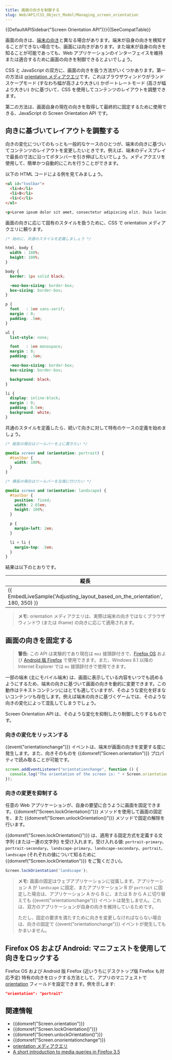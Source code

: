 ```yaml
---
title: 画面の向きを制御する
slug: Web/API/CSS_Object_Model/Managing_screen_orientation
---
```


{{DefaultAPISidebar("Screen Orientation API")}}{{SeeCompatTable}}

画面の向きは、[端末の向き](/ja/docs/WebAPI/Detecting_device_orientation)と異なる場合があります。端末が自身の向きを検知することができない場合でも、画面には向きがあります。また端末が自身の向きを知ることが可能であっても、Web アプリケーションのインターフェイスを維持または適合するために画面の向きを制御できるとよいでしょう。

CSS と JavaScript の双方に、画面の向きを扱う方法がいくつかあります。第一の方法は [orientation メディアクエリ](/ja/docs/CSS/Media_queries#orientation)です。これはブラウザウィンドウがランドスケープモード (すなわち幅が高さより大きい) かポートレートモード (高さが幅より大きい) かに基づいて、CSS を使用してコンテンツのレイアウトを調整できます。

第二の方法は、画面自身の現在の向きを取得して最終的に固定するために使用できる、JavaScript の Screen Orientation API です。

## 向きに基づいてレイアウトを調整する

向きの変化についてのもっとも一般的なケースのひとつが、端末の向きに基づいてコンテンツのレイアウトを変更したいときです。例えば、端末のディスプレイで最長の寸法に沿ってボタンバーを引き伸ばしたいでしょう。メディアクエリを使用して、簡単かつ自動的にこれを行うことができます。

以下の HTML コードによる例を見てみましょう。

```html
<ul id="toolbar">
  <li>A</li>
  <li>B</li>
  <li>C</li>
</ul>

<p>Lorem ipsum dolor sit amet, consectetur adipiscing elit. Duis lacinia nisi nec sem viverra vitae fringilla nulla ultricies. In ac est dolor, quis tincidunt leo. Cras commodo quam non tortor consectetur eget rutrum dolor ultricies. Ut interdum tristique dapibus. Nullam quis malesuada est.</p>
```

画面の向きに応じて固有のスタイルを扱うために、CSS で orientation メディアクエリに頼ります。

```css
/* 始めに、共通のスタイルを定義しましょう */

html, body {
  width : 100%;
  height: 100%;
}

body {
  border: 1px solid black;

  -moz-box-sizing: border-box;
  box-sizing: border-box;
}

p {
  font   : 1em sans-serif;
  margin : 0;
  padding: .5em;
}

ul {
  list-style: none;

  font   : 1em monospace;
  margin : 0;
  padding: .5em;

  -moz-box-sizing: border-box;
  box-sizing: border-box;

  background: black;
}

li {
  display: inline-block;
  margin : 0;
  padding: 0.5em;
  background: white;
}
```

共通のスタイルを定義したら、続いて向きに対して特有のケースの定義を始めましょう。

```css
/* 縦長の場合はツールバーを上に置きたい */

@media screen and (orientation: portrait) {
  #toolbar {
    width: 100%;
  }
}

/* 横長の場合はツールバーを左端に付けたい */

@media screen and (orientation: landscape) {
  #toolbar {
    position: fixed;
    width: 2.65em;
    height: 100%;
  }

  p {
    margin-left: 2em;
  }

  li + li {
    margin-top: .5em;
  }
}
```

結果は以下のとおりです。

| 縦長                                                                                                 | 横長                                                                                                 |
| ---------------------------------------------------------------------------------------------------- | ---------------------------------------------------------------------------------------------------- |
| {{ EmbedLiveSample('Adjusting_layout_based_on_the_orientation', 180, 350) }} | {{ EmbedLiveSample('Adjusting_layout_based_on_the_orientation', 350, 180) }} |

> **メモ:** orientation メディアクエリは、実際は端末の向きではなくブラウザウィンドウ (または iframe) の向きに応じて適用されます。

## 画面の向きを固定する

> **警告:** この API は実験的であり現在は `moz` 接頭辞付きで、[Firefox OS](/ja/docs/Mozilla/Firefox_OS) および [Android 版 Firefox](/ja/docs/Mozilla/Firefox_for_Android) で使用できます。また、Windows 8.1 以降の Internet Explorer では `ms` 接頭辞付きで使用できます。

一部の端末 (主にモバイル端末) は、画面に表示している内容をいつでも読めるようにするため、端末の向きに基づいて画面の向きを動的に変更できます。この動作はテキストコンテンツにはとても適していますが、そのような変化を好まないコンテンツも存在します。例えば端末の向きに基づくゲームでは、そのような向きの変化によって混乱してしまうでしょう。

Screen Orientation API は、そのような変化を抑制したり制御したりするものです。

### 向きの変化をリッスンする

{{event("orientationchange")}} イベントは、端末が画面の向きを変更する度に発生します。また、向きそのものを {{domxref("Screen.orientation")}} プロパティで読み取ることが可能です。

```js
screen.addEventListener("orientationchange", function () {
  console.log("The orientation of the screen is: " + Screen.orientation);
});
```

### 向きの変更を抑制する

任意の Web アプリケーションが、自身の要望に合うように画面を固定できます。{{domxref("Screen.lockOrientation()")}} メソッドを使用して画面の固定を、また {{domxref("Screen.unlockOrientation()")}} メソッドで固定の解除を行います。

{{domxref("Screen.lockOrientation()")}} は、適用する固定方式を定義する文字列 (または一連の文字列) を受け入れます。受け入れる値: `portrait-primary`、`portrait-secondary`、`landscape-primary`、`landscape-secondary`、`portrait`、`landscape` (それぞれの値について知るために {{domxref("Screen.lockOrientation")}} をご覧ください)。

```js
Screen.lockOrientation('landscape');
```

> **メモ:** 画面の固定はウェブアプリケーションに従属します。アプリケーション A が `landscape` に固定、またアプリケーション B が `portrait` に固定した場合は、アプリケーション A から B に、または B から A に切り替えても {{event("orientationchange")}} イベントは発生しません。これは、双方のアプリケーションが自身の向きを維持しているためです。
>
> ただし、固定の要求を満たすために向きを変更しなければならない場合は、向きの固定で {{event("orientationchange")}} イベントが発生してもかまいません。

## Firefox OS および Android: マニフェストを使用して向きをロックする

Firefox OS および Android 版 Firefox (近いうちにデスクトップ版 Firefox も対応予定) 特有の向きをロックする方法として、アプリのマニフェストで [orientation](/ja/Apps/Build/Manifest#orientation) フィールドを設定できます。例を示します:

```json
"orientation": "portrait"
```

## 関連情報

- {{domxref("Screen.orientation")}}
- {{domxref("Screen.lockOrientation()")}}
- {{domxref("Screen.unlockOrientation()")}}
- {{domxref("Screen.onorientationchange")}}
- [orientation メディアクエリ](/ja/docs/CSS/Media_queries#orientation)
- [A short introduction to media queries in Firefox 3.5](http://hacks.mozilla.org/2009/06/media-queries/)
